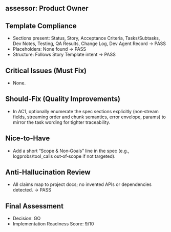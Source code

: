 ## assessor: Product Owner

## Template Compliance

- Sections present: Status, Story, Acceptance Criteria, Tasks/Subtasks, Dev Notes, Testing, QA Results, Change Log, Dev Agent Record → PASS
- Placeholders: None found → PASS
- Structure: Follows Story Template intent → PASS

## Critical Issues (Must Fix)

- None.

## Should-Fix (Quality Improvements)

- In AC1, optionally enumerate the spec sections explicitly (non‑stream fields, streaming order and chunk semantics, error envelope, params) to mirror the task wording for tighter traceability.

## Nice-to-Have

- Add a short “Scope & Non‑Goals” line in the spec (e.g., logprobs/tool_calls out‑of‑scope if not targeted).

## Anti-Hallucination Review

- All claims map to project docs; no invented APIs or dependencies detected. → PASS

## Final Assessment

- Decision: GO
- Implementation Readiness Score: 9/10
